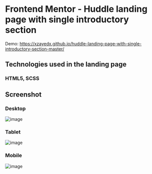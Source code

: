 # Frontend Mentor - Huddle landing page with single introductory section
Demo: https://xzayedx.github.io/huddle-landing-page-with-single-introductory-section-master/
## Technologies used in the landing page
### HTML5, SCSS

## Screenshot
### Desktop
![image](https://user-images.githubusercontent.com/46198029/148748304-f5f6e031-075d-4b64-b778-09695c1c9958.png)

### Tablet
![image](https://user-images.githubusercontent.com/46198029/148748597-125c5cca-6503-4736-bf51-ad83e6fd007c.png)

### Mobile
![image](https://user-images.githubusercontent.com/46198029/148749287-c417950a-b1c6-49bf-87e3-b6a489de7409.png)

